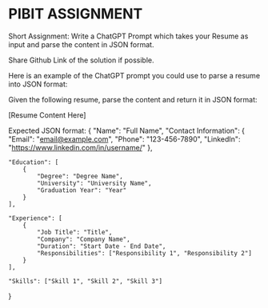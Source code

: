 # PIBIT ASSIGNMENT
Short Assignment: Write a ChatGPT Prompt which takes your Resume as input and parse the content in JSON format. 

Share Github Link of the solution if possible.

Here is an example of the ChatGPT prompt you could use to parse a resume into JSON format:

Given the following resume, parse the content and return it in JSON format:

[Resume Content Here]

Expected JSON format:
{
    "Name": "Full Name",
    "Contact Information": {
        "Email": "email@example.com",
        "Phone": "123-456-7890",
        "LinkedIn": "https://www.linkedin.com/in/username/"
    },
    
    "Education": [
        {
            "Degree": "Degree Name",
            "University": "University Name",
            "Graduation Year": "Year"
        }
    ],
    
    "Experience": [
        {
            "Job Title": "Title",
            "Company": "Company Name",
            "Duration": "Start Date - End Date",
            "Responsibilities": ["Responsibility 1", "Responsibility 2"]
        }
    ],
    
    "Skills": ["Skill 1", "Skill 2", "Skill 3"]
}

